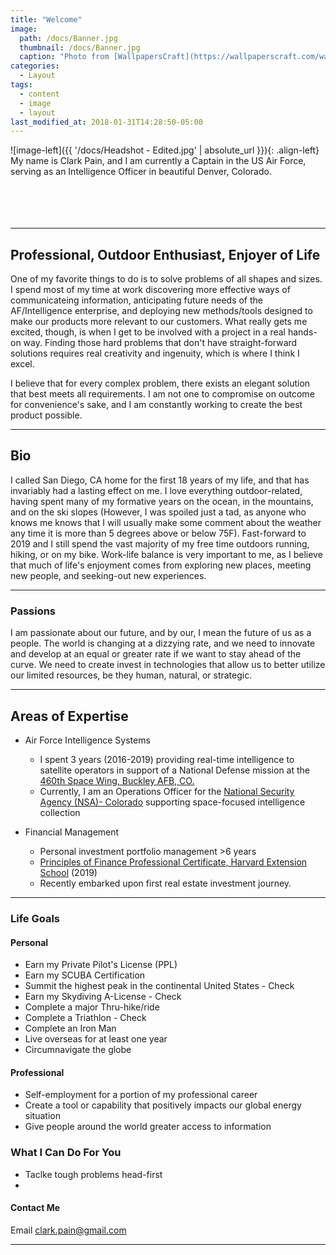 ```yaml
---
title: "Welcome"
image: 
  path: /docs/Banner.jpg
  thumbnail: /docs/Banner.jpg
  caption: "Photo from [WallpapersCraft](https://wallpaperscraft.com/wallpaper/trail_trees_grass_90962)"
categories:
  - Layout
tags:
  - content
  - image
  - layout
last_modified_at: 2018-01-31T14:28:50-05:00
---
```


![image-left]({{ '/docs/Headshot - Edited.jpg' | absolute_url }}){: .align-left} My name is Clark Pain, and I am currently a Captain in the US Air Force, serving as an Intelligence Officer in beautiful Denver, Colorado. 
<br/>
<br/>
<br/>
<br/>
<br/>

---

## Professional, Outdoor Enthusiast, Enjoyer of Life

One of my favorite things to do is to solve problems of all shapes and sizes. I spend most of my time at work discovering more effective ways of communicateing information, anticipating future needs of the AF/Intelligence enterprise, and deploying new methods/tools designed to make our products more relevant to our customers. What really gets me excited, though, is when I get to be involved with a project in a real hands-on way. Finding those hard problems that don't have straight-forward solutions requires real creativity and ingenuity, which is where I think I excel. 

I believe that for every complex problem, there exists an elegant solution that best meets all requirements. I am not one to compromise on outcome for convenience's sake, and I am constantly working to create the best product possible. 

---

## Bio
I called San Diego, CA home for the first 18 years of my life, and that has invariably had a lasting effect on me. I love everything outdoor-related, having spent many of my formative years on the ocean, in the mountains, and on the ski slopes (However, I was spoiled just a tad, as anyone who knows me knows that I will usually make some comment about the weather any time it is more than 5 degrees above or below 75F). Fast-forward to 2019 and I still spend the vast majority of my free time outdoors running, hiking, or on my bike. Work-life balance is very important to me, as I believe that much of life's enjoyment comes from exploring new places, meeting new people, and seeking-out new experiences. 

---

### Passions
I am passionate about our future, and by our, I mean the future of us as a people. The world is changing at a dizzying rate, and we need to innovate and develop at an equal or greater rate if we want to stay ahead of the curve. We need to create invest in technologies that allow us to better utilize our limited resources, be they human, natural, or strategic.  

---
  

## Areas of Expertise
- Air Force Intelligence Systems
  - I spent 3 years (2016-2019) providing real-time intelligence to satellite operators in support of a National Defense mission at the [460th Space Wing, Buckley AFB, CO.](https://www.buckley.af.mil/Units/460th-Space-Wing/)
  - Currently, I am an Operations Officer for the [National Security Agency (NSA)- Colorado](https://www.nsa.gov/about/cryptologic-centers/colorado/) supporting space-focused intelligence collection

- Financial Management
  - Personal investment portfolio management >6 years
  - [Principles of Finance Professional Certificate, Harvard Extension School](https://www.extension.harvard.edu/academics/professional-graduate-certificates/principles-finance-certificate) (2019)
  - Recently embarked upon first real estate investment journey. 

---

### Life Goals

#### Personal
  - Earn my Private Pilot's License (PPL)
  - Earn my SCUBA Certification
  - Summit the highest peak in the continental United States - Check
  - Earn my Skydiving A-License - Check
  - Complete a major Thru-hike/ride
  - Complete a Triathlon - Check
  - Complete an Iron Man 
  - Live overseas for at least one year
  - Circumnavigate the globe

#### Professional
  - Self-employment for a portion of my professional career
  - Create a tool or capability that positively impacts our global energy situation
  - Give people around the world greater access to information

### What I Can Do For You

  - Taclke tough problems head-first 
  - 

#### Contact Me 
Email <clark.pain@gmail.com>

---
